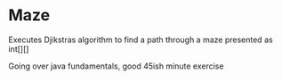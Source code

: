 # Maze
Executes Djikstras algorithm to find a path through a maze presented as int[][]

Going over java fundamentals, good 45ish minute exercise

